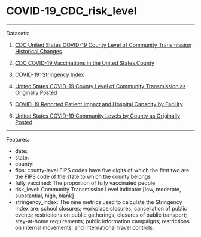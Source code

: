 # COVID-19_CDC_risk_level

-----------------------

Datasets:  

1. [CDC United States COVID-19 County Level of Community Transmission Historical Changes](https://data.cdc.gov/Public-Health-Surveillance/United-States-COVID-19-County-Level-of-Community-T/nra9-vzzn)  

2. [CDC COVID-19 Vaccinations in the United States,County](https://data.cdc.gov/Vaccinations/COVID-19-Vaccinations-in-the-United-States-County/8xkx-amqh)  

3. [COVID-19: Stringency Index](https://ourworldindata.org/covid-stringency-index#:~:text=The%20nine%20metrics%20used%20to,movements%3B%20and%20international%20travel%20controls)  
4. [United States COVID-19 County Level of Community Transmission as Originally Posted](https://data.cdc.gov/Public-Health-Surveillance/United-States-COVID-19-County-Level-of-Community-T/8396-v7yb)
5. [COVID-19 Reported Patient Impact and Hospital Capacity by Facility](https://healthdata.gov/Hospital/COVID-19-Reported-Patient-Impact-and-Hospital-Capa/anag-cw7u)
6. [United States COVID-19 Community Levels by County as Originally Posted](https://data.cdc.gov/Public-Health-Surveillance/United-States-COVID-19-Community-Levels-by-County-/3nnm-4jni)
-----------
Features:

* date:   
* state: 
* county: 
* fips: county-level FIPS codes have five digits of which the first two are the FIPS code of the state to which the county belongs  
* fully_vaccined: The proportion of fully vaccinated people
* risk_level: Community Transmission Level Indicator [low, moderate, substantial, high, blank]
* stringency_index: The nine metrics used to calculate the Stringency Index are: school closures; workplace closures; cancellation of public events; restrictions on public gatherings; closures of public transport; stay-at-home requirements; public information campaigns; restrictions on internal movements; and international travel controls.

